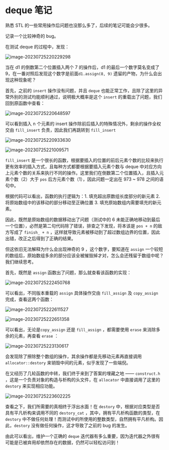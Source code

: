 # deque 笔记

熟悉 STL 的一些常用操作后问题也没那么多了，后续的笔记可能会少很多。

记录一个比较神奇的 bug。

在测试 deque 的过程中，发现：

![image-20230725220229298](D:\GitRepo\TinySTL\Notes\imgs\deque1.png)

当在 d1 的倒数第二个位置插入两个 7 的操作后，d1 的最后一个数字莫名变成了 9，在一番对照后发现这个数字是前面`d1.assign(8, 9)` 遗留的产物，为什么会出现这种现象呢？

首先，之前的 `insert` 操作没有问题，并且 `deque` 也能正常工作，且除了这里的异常外别的测试均能顺利通过，说明极大概率是这个 `insert` 的重载出了问题，我们回到原函数中查看：

![image-20230725220648597](D:\GitRepo\TinySTL\Notes\imgs\deque2.png)

可以看到插入 n 个元素的 insert 操作除前后插入的特殊情况外，剩余的操作全权交由 `fill_insert` 负责，因此我们再跳转到 `fill_insert`

![image-20230725220933630](D:\GitRepo\TinySTL\Notes\imgs\deque3.png)

![image-20230725221009571](D:\GitRepo\TinySTL\Notes\imgs\deque4.png)

`fill_insert` 是一个很长的函数，根据要插入的位置的前后元素个数的比较来执行更有效率的插入方式，且每种方式都要根据要插入元素个数与 deque 中对应方向上元素个数的关系来执行不同的操作。这里我们在倒数第二个位置插入，且插入元素个数（2）大于 `pos` 后方元素个数（1），因此问题一定出在 973 ~ 978 之间的语句中。

根据代码可以看出，函数的执行逻辑为：1. 填充超出原数组长度部分的新元素 2. 将原始数组中的该移动的部分移动至正确位置 3. 填充原始数组内需要填充的新元素。

因此，既然是原始数组的数据移动出了问题（测试中的 6 未能正确地移动到最后一个位置），必然是第二句代码除了错误，排查之下发现，将本该是 `pos + n` 的敌方写成了 `finish_ + n` ，这样就导致元素被移动到了超过数组边界的位置，因此出错，改正之后得到了正确的结果。

但这依旧无法解释为什么会出现神奇的 9 ，这个数字，要知道在 `assign` 一个较短的数组后，原始数组多余的部分应该全被摧毁掉才对，怎么会还残留于数组中呢？我们继续思考。

首先，既然是 `assign` 函数出了问题，那么就查看该函数的实现：

![image-20230725222450768](D:\GitRepo\TinySTL\Notes\imgs\deque5.png)

可以看出，不同版本重载的 `assign` 具体操作交由 `fill_assign` 及 `copy_assign` 完成，查看这两个函数：

![image-20230725222611527](D:\GitRepo\TinySTL\Notes\imgs\deque6.png)

![image-20230725222651358](D:\GitRepo\TinySTL\Notes\imgs\deque7.png)

可以看出，无论是`copy_assign` 还是 `fill_assign` ，都需要使用 `erase` 来消除多余的元素，再查看 `erase` ：

![image-20230725223130617](D:\GitRepo\TinySTL\Notes\imgs\deque8.png)

会发现除了擦除整个数组的操作，其余操作都是先移动元素再直接调用 `allocator::destory` 来销毁中间的元素，似乎发现了一些端倪。

在又经历了几轮函数的中转，我们终于来到了答案的埋藏之地 —— `construct.h` ，这是一个负责对象的构造与析构的头文件，在 `allocator` 中直接调用了这里的 `destory` 来实现相应功能。

![image-20230725223602225](D:\GitRepo\TinySTL\Notes\imgs\deque9.png)

查看之下，我们所需要的真相终于浮出水面！在 `destory` 中，根据对应类型是否具有平凡析构来调用不同的 `destory_cat` ，其中，拥有平凡析构函数的类型，在 `destory` 中不做任何处理！而测试中的所使用的整数类型，自然拥有平凡析构。因此，`destory` 没有做任何操作，这才导致了之前的 bug 的发生。

由此可以看出，维护一个正确的 `deque` 迭代器有多么重要，因为迭代器之外很有可能是已被弃用却依然存在的数据，仍然可以轻松访问到！











